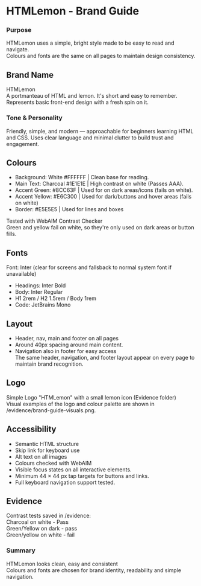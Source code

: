 # HTMLemon - Brand Guide

### Purpose
HTMLemon uses a simple, bright style made to be easy to read and navigate.  
Colours and fonts are the same on all pages to maintain design consistency.

## Brand Name
HTMLemon  
A portmanteau of HTML and lemon. It's short and easy to remember. Represents basic front-end design with a fresh spin on it.

### Tone & Personality
Friendly, simple, and modern — approachable for beginners learning HTML and CSS. Uses clear language and minimal clutter to build trust and engagement.

## Colours
- Background: White #FFFFFF | Clean base for reading.  
- Main Text: Charcoal #1E1E1E | High contrast on white (Passes AAA).  
- Accent Green: #8CC63F | Used for on dark areas/icons (fails on white).  
- Accent Yellow: #E6C300 | Used for dark/buttons and hover areas (fails on white)  
- Border: #E5E5E5 | Used for lines and boxes  
  
Tested with WebAIM Contrast Checker  
Green and yellow fail on white, so they're only used on dark areas or button fills.

## Fonts
Font: Inter (clear for screens and fallsback to normal system font if unavailable)  
- Headings: Inter Bold  
- Body: Inter Regular  
- H1 2rem / H2 1.5rem / Body 1rem  
- Code:  JetBrains Mono

## Layout
- Header, nav, main and footer on all pages  
- Around 40px spacing around main content.  
- Navigation also in footer for easy access  
The same header, navigation, and footer layout appear on every page to maintain brand recognition.

## Logo 
Simple Logo "HTMLemon" with a small lemon icon (Evidence folder)  
Visual examples of the logo and colour palette are shown in /evidence/brand-guide-visuals.png.

## Accessibility
- Semantic HTML structure  
- Skip link for keyboard use  
- Alt text on all images  
- Colours checked with WebAIM  
- Visible focus states on all interactive elements.  
- Minimum 44 × 44 px tap targets for buttons and links.  
- Full keyboard navigation support tested.

## Evidence
Contrast tests saved in /evidence:  
Charcoal on white - Pass  
Green/Yellow on dark - pass  
Green/yellow on white - fail

### Summary
HTMLemon looks clean, easy and consistent  
Colours and fonts are chosen for brand identity, readability and simple navigation.

